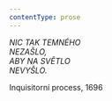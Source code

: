 ```yaml
---
contentType: prose
---
```


_NIC TAK TEMNÉHO  
NEZAŠLO,  
ABY NA SVĚTLO  
NEVYŠLO._  

Inquisitorní process, 1696
